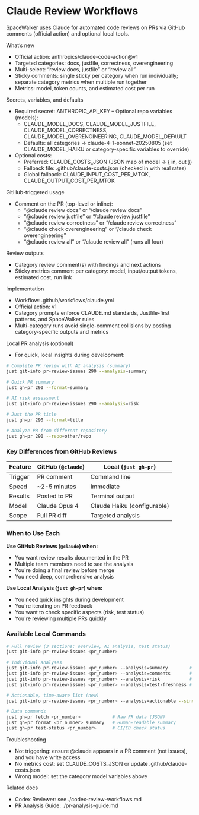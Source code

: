 # Claude Review Workflows

SpaceWalker uses Claude for automated code reviews on PRs via GitHub comments (official action) and optional local tools.

What’s new
- Official action: anthropics/claude-code-action@v1
- Targeted categories: docs, justfile, correctness, overengineering
- Multi-select: “review docs, justfile” or “review all”
- Sticky comments: single sticky per category when run individually; separate category metrics when multiple run together
- Metrics: model, token counts, and estimated cost per run

Secrets, variables, and defaults
- Required secret: ANTHROPIC_API_KEY
– Optional repo variables (models):
  - CLAUDE_MODEL_DOCS, CLAUDE_MODEL_JUSTFILE, CLAUDE_MODEL_CORRECTNESS, CLAUDE_MODEL_OVERENGINEERING, CLAUDE_MODEL_DEFAULT
  - Defaults: all categories → claude-4-1-sonnet-20250805 (set CLAUDE_MODEL_HAIKU or category-specific variables to override)
- Optional costs:
  - Preferred: CLAUDE_COSTS_JSON (JSON map of model → { in, out })
  - Fallback file: .github/claude-costs.json (checked in with real rates)
  - Global fallback: CLAUDE_INPUT_COST_PER_MTOK, CLAUDE_OUTPUT_COST_PER_MTOK

GitHub-triggered usage
- Comment on the PR (top-level or inline):
  - “@claude review docs” or “/claude review docs”
  - “@claude review justfile” or “/claude review justfile”
  - “@claude review correctness” or “/claude review correctness”
  - “@claude check overengineering” or “/claude check overengineering”
  - “@claude review all” or “/claude review all” (runs all four)

Review outputs
- Category review comment(s) with findings and next actions
- Sticky metrics comment per category: model, input/output tokens, estimated cost, run link

Implementation
- Workflow: .github/workflows/claude.yml
- Official action: v1
- Category prompts enforce CLAUDE.md standards, Justfile-first patterns, and SpaceWalker rules
- Multi-category runs avoid single-comment collisions by posting category-specific outputs and metrics

Local PR analysis (optional)
- For quick, local insights during development:
```bash
# Complete PR review with AI analysis (summary)
just git-info pr-review-issues 290 --analysis=summary

# Quick PR summary
just gh-pr 290 --format=summary

# AI risk assessment
just git-info pr-review-issues 290 --analysis=risk

# Just the PR title
just gh-pr 290 --format=title

# Analyze PR from different repository
just gh-pr 290 --repo=other/repo
```

### Key Differences from GitHub Reviews

| Feature | GitHub (`@claude`) | Local (`just gh-pr`) |
|---------|-------------------|-------------------|
| Trigger | PR comment | Command line |
| Speed | ~2-5 minutes | Immediate |
| Results | Posted to PR | Terminal output |
| Model | Claude Opus 4 | Claude Haiku (configurable) |
| Scope | Full PR diff | Targeted analysis |

### When to Use Each

**Use GitHub Reviews (`@claude`) when:**
- You want review results documented in the PR
- Multiple team members need to see the analysis
- You're doing a final review before merge
- You need deep, comprehensive analysis

**Use Local Analysis (`just gh-pr`) when:**
- You need quick insights during development
- You're iterating on PR feedback
- You want to check specific aspects (risk, test status)
- You're reviewing multiple PRs quickly

### Available Local Commands

```bash
# Full review (3 sections: overview, AI analysis, test status)
just git-info pr-review-issues <pr_number>

# Individual analyses
just git-info pr-review-issues <pr_number> --analysis=summary        # Comprehensive AI review
just git-info pr-review-issues <pr_number> --analysis=comments       # Comment thread analysis
just git-info pr-review-issues <pr_number> --analysis=risk           # Risk assessment
just git-info pr-review-issues <pr_number> --analysis=test-freshness # Test timing analysis

# Actionable, time-aware list (new)
just git-info pr-review-issues <pr_number> --analysis=actionable --since-last-push

# Data commands
just gh-pr fetch <pr_number>            # Raw PR data (JSON)
just gh-pr format <pr_number> summary   # Human-readable summary
just gh-pr test-status <pr_number>      # CI/CD check status
```

Troubleshooting
- Not triggering: ensure @claude appears in a PR comment (not issues), and you have write access
- No metrics cost: set CLAUDE_COSTS_JSON or update .github/claude-costs.json
- Wrong model: set the category model variables above

Related docs
- Codex Reviewer: see ./codex-review-workflows.md
- PR Analysis Guide: ./pr-analysis-guide.md
